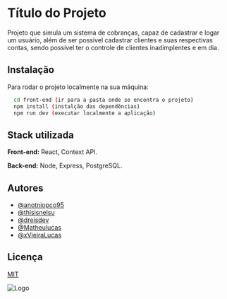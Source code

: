 
# Título do Projeto

Projeto que simula um sistema de cobranças, capaz de cadastrar e logar um usuário, além de ser possível cadastrar clientes e suas respectivas contas, sendo possível ter o controle de clientes inadimplentes e em dia.

## Instalação

Para rodar o projeto localmente na sua máquina:

```bash
  cd front-end (ir para a pasta onde se encontra o projeto)
  npm install (instalção das dependências)
  npm run dev (executar localmente a aplicação)
```
    
## Stack utilizada

**Front-end:** React, Context API.

**Back-end:** Node, Express, PostgreSQL.


## Autores

- [@anotniopco95](https://www.github.com/anotniopco95)
- [@thisisnelsu](https://www.github.com/thisisnelsu)
- [@dreisdev](https://www.github.com/dreisdev)
- [@Matheulucas](https://www.github.com/Matheulucas)
- [@xVieiraLucas](https://www.github.com/xVieiraLucas)


## Licença

[MIT](https://choosealicense.com/licenses/mit/)


![Logo](https://github.com/antoniopco95/404-Financas/assets/113641883/3c7e23ed-78fa-477e-b49d-0f5dda3faa7c)

